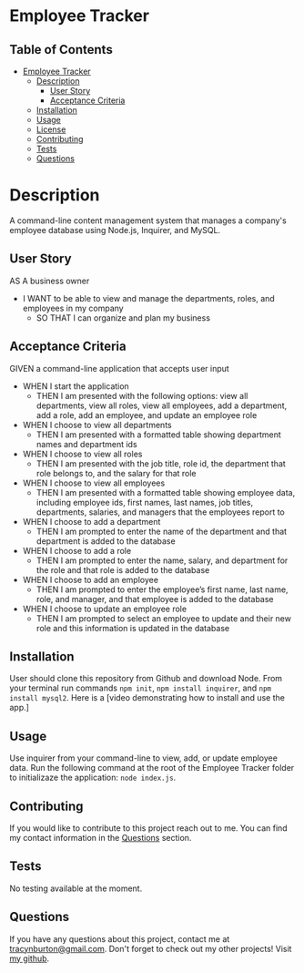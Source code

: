 # Employee Tracker

## Table of Contents
- [Employee Tracker](#employee-tracker)
  - [Description](#description)
    - [User Story](#user-story)
    - [Acceptance Criteria](#acceptance-criteria)
  - [Installation](#installation)
  - [Usage](#usage)
  - [License](#license)
  - [Contributing](#contributing)
  - [Tests](#tests)
  - [Questions](#questions)

# Description
A command-line content management system that manages a company's employee database using Node.js, Inquirer, and MySQL.


## User Story
AS A business owner
- I WANT to be able to view and manage the departments, roles, and employees in my company
  - SO THAT I can organize and plan my business

## Acceptance Criteria
GIVEN a command-line application that accepts user input
- WHEN I start the application
  - THEN I am presented with the following options: view all departments, view all roles, view all employees, add a department, add a role, add an employee, and update an employee role
- WHEN I choose to view all departments
  - THEN I am presented with a formatted table showing department names and department ids
- WHEN I choose to view all roles
  - THEN I am presented with the job title, role id, the department that role belongs to, and the salary for that role
- WHEN I choose to view all employees
  - THEN I am presented with a formatted table showing employee data, including employee ids, first names, last names, job titles, departments, salaries, and managers that the employees report to
- WHEN I choose to add a department
  - THEN I am prompted to enter the name of the department and that department is added to the database
- WHEN I choose to add a role
  - THEN I am prompted to enter the name, salary, and department for the role and that role is added to the database
- WHEN I choose to add an employee
  - THEN I am prompted to enter the employee’s first name, last name, role, and manager, and that employee is added to the database
- WHEN I choose to update an employee role
  - THEN I am prompted to select an employee to update and their new role and this information is updated in the database

## Installation

User should clone this repository from Github and download Node. From your terminal run commands `npm init`, `npm install inquirer`, and `npm install mysql2`. Here is a [video demonstrating how to install and use the app.]

## Usage

Use inquirer from your command-line to view, add, or update employee data. Run the following command at the root of the Employee Tracker folder to initializaze the application:  `node index.js`.

## Contributing

If you would like to contribute to this project reach out to me. You can find my contact information in the [Questions](#questions) section.

## Tests

No testing available at the moment.

## Questions

If you have any questions about this project, contact me at tracynburton@gmail.com.
Don't forget to check out my other projects! Visit [my github](https://github.com/tracybrtn).
